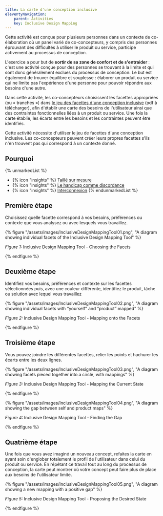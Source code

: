 ```yaml
---
title: La carte d'une conception inclusive
eleventyNavigation:
    parent: Activities
    key: Inclusive Design Mapping
---
```


Cette activité est conçue pour plusieurs personnes dans un contexte de co-élaboration où un panel varié de
co-concepteurs, y compris des personnes éprouvant des difficultés à utiliser le produit ou service, participe activement
au processus de conception.

L'exercice a pour but de **sortir de sa zone de confort et de s'entraider** : c'est une activité conçue pour des
personnes se trouvant à la limite et qui sont donc généralement exclues du processus de conception. Le but est
également de trouver équilibre et souplesse : élaborer un produit ou service qui ne limite pas l'expérience d'une
personne pour pouvoir répondre aux besoins d'une autre.

Dans cette activité, les co-concepteurs choisissent les facettes appropriées (ou « tranches ») dans
[le jeu des facettes d'une conception inclusive](/assets/images/InclusiveDesignMappingFacets.pdf) (pdf à télécharger),
afin d'établir une carte des besoins de l'utilisateur ainsi que des contraintes fonctionnelles liées à un produit ou
service. Une fois la carte établie, les écarts entre les besoins et les contraintes peuvent être identifiés.

Cette activité nécessite d'utiliser le jeu de facettes d'une conception inclusive. Les co-concepteurs peuvent créer
leurs propres facettes s'ils n'en trouvent pas qui correspond à un contexte donné.

## Pourquoi

{% unmarkedList %}
* {% icon "insights" %} [Taillé sur mesure](../../idees/taille-sur-mesure/)
* {% icon "insights" %} [Le handicap comme discordance](../../idees/le-handicap-comme-discordance/)
* {% icon "insights" %} [Interconnexion](../../idees/interconnexion/)
{% endunmarkedList %}

## Première étape

Choisissez quelle facette correspond à vos besoins, préférences ou contexte que vous analysez ou avec lesquels vous
travaillez.

{% figure "/assets/images/InclusiveDesignMappingTool01.png", "A diagram showing individual facets of the Inclusive
Design Mapping Tool" %}

*Figure 1:* Inclusive Design Mapping Tool - Choosing the Facets

{% endfigure %}

## Deuxième étape

Identifiez vos besoins, préférences et contexte sur les facettes sélectionnées puis, avec une couleur différente,
identifiez le produit, tâche ou solution avec lequel vous travaillez

{% figure "/assets/images/InclusiveDesignMappingTool02.png", "A diagram showing individual facets with “yourself” and “product”
mapped" %}

*Figure 2:* Inclusive Design Mapping Tool - Mapping onto the Facets

{% endfigure %}

## Troisième étape

Vous pouvez joindre les différentes facettes, relier les points et hachurer les écarts entre les deux lignes.

{% figure "/assets/images/InclusiveDesignMappingTool03.png", "A diagram showing facets pieced together into a circle, with
mappings" %}

*Figure 3:* Inclusive Design Mapping Tool - Mapping the Current State

{% endfigure %}

{% figure "/assets/images/InclusiveDesignMappingTool04.png", "A diagram showing the gap between self and product
maps" %}

*Figure 4:* Inclusive Design Mapping Tool - Finding the Gap

{% endfigure %}

## Quatrième étape

Une fois que vous avez imaginé un nouveau concept, refaites la carte en ayant soin d'englober totalement le profil de
l'utilisateur dans celui du produit ou service. En répétant ce travail tout au long du processus de conception, la carte
peut montrer où votre concept peut faire plus de place aux besoins de l'utilisateur limite.

{% figure "/assets/images/InclusiveDesignMappingTool05.png", "A diagram showing a new mapping with a positive
gap" %}

*Figure 5:* Inclusive Design Mapping Tool - Proposing the Desired State

{% endfigure %}
